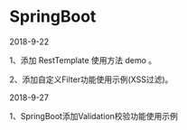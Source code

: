# SpringBoot

2018-9-22

1、添加 RestTemplate 使用方法 demo 。

2、添加自定义Filter功能使用示例(XSS过滤)。


2018-9-27

1、SpringBoot添加Validation校验功能使用示例
